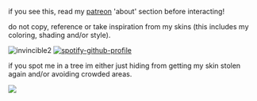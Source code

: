 if you see this, read my [patreon](https://www.patreon.com/justdem4n/about) 'about' section before interacting!

do not copy, reference or take inspiration from my skins (this includes my coloring, shading and/or style).

![invincible2](https://github.com/user-attachments/assets/cb2f5a54-e564-4a19-b85e-2ba73de11733)
[![spotify-github-profile](https://spotify-github-profile.kittinanx.com/api/view?uid=31cv47s2vkl7asmscfa4yne2fw5m&cover_image=true&theme=natemoo-re&show_offline=true&background_color=121212&interchange=true&bar_color=53b14f&bar_color_cover=true)](https://github.com/kittinan/spotify-github-profile)

if you spot me in a tree im either just hiding from getting my skin stolen again and/or avoiding crowded areas.

![](https://komarev.com/ghpvc/?username=justdem4n&color=60bac2&label=views&style=flat-square)
